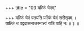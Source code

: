 +++
title = "03 यत्किं चेदम्"

+++
यत्किं चेदं पतयति यत्किं चेदं सरीसृपम् ।  
यात्किं च पद्वदासन्वत्तस्मात्त्वं रात्रि पाहि नः ॥ ३ ॥